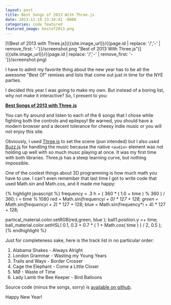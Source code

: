 ```yaml
---
layout: post
title: Best Songs of 2013 With Three.js
date: 2013-11-18 23:34:41 -0800
categories: code featured
featured_image: bestof2013.png
---
```

<!-- {{site.image_url}}/{{page.id | replace: '/','-' | remove_first: '-'}}/image.jpg -->
[![Best of 2013 with Three.js]({{site.image_url}}/{{page.id | replace: '/','-' | remove_first: '-'}}/screenshot.png "Best of 2013 With Three.js")]({{site.image_url}}/{{page.id | replace: '/','-' | remove_first: '-'}}/screenshot.png)


I have to admit my favorite thing about the new year has to be all the
awesome "Best Of" remixes and lists that come out just in time for the NYE parties.

I decided this year I was going to make my own. But instead of a boring list,
why not make it interactive? So, I present to you:

**[Best Songs of 2013 with Three.js](http://toxiccode.com/bestof2013/)**

<!--more-->

You can fly around and listen to each of the 6 songs that I chose while
fighting both the controls and epilepsy! Be warned, you should have a
modern browser and a decent tolerance for cheesy indie music or you will
not enjoy this site.

Obviously, I used [Three.js](http://threejs.org/) to set the scene
(pun intended) but I also used [Buzz.js](http://buzz.jaysalvat.com/)
for handling the music because the native `<audio>` element was not holding
up well with so much music playing at once. It was my first time with both
libraries. Three.js has a steep learning curve, but nothing impossible.

One of the coolest things about 3D programming is how much math you have
to use. I can't even remember that last time I got to write code that used
Math.sin and Math.cos, and it made me happy:

{% highlight javascript %}
frequency = .3
h = ( 360 * ( 1.0 + time ) % 360 ) / 360;
i = time % 1080
red   = Math.sin(frequency*i + 0) * 127 + 128;
green = Math.sin(frequency*i + 2) * 127 + 128;
blue  = Math.sin(frequency*i + 4) * 127 + 128;

partical_material.color.setRGB(red,green, blue );
ball1.position.y =+ time;
ball_material.color.setHSL( 0.1, 0.3 + 0.7 * ( 1 + Math.cos( time ) ) / 2, 0.5 );
{% endhighlight %}

Just for completeness sake, here is the track list in no particular order:

1. Alabama Shakes - Always Alright
2. London Grammar - Wasting my Young Years
3. Trails and Ways - Border Crosser
4. Cage the Elephant - Come a Little Closer
5. MØ - Waste of Time
6. Lady Lamb the Bee Keeper - Bird Balloons

Source code (minus the songs, sorry) is [available on github](https://github.com/WD-42/bestof2013).

Happy New Year!
